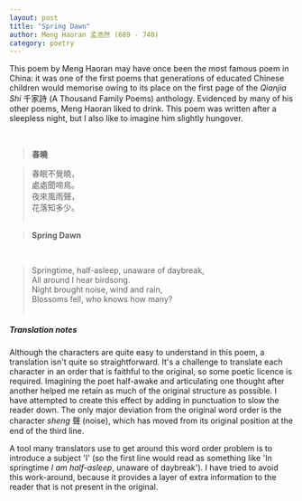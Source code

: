 ```yaml
---
layout: post
title: "Spring Dawn"
author: Meng Haoran 孟浩然 (689 - 740)
category: poetry
---
```

This poem by Meng Haoran may have once been the most famous poem in China: it was one of the first poems that generations of educated Chinese children would memorise owing to its place on the first page of the *Qianjia Shi* 千家詩 (A Thousand Family Poems) anthology. Evidenced by many of his other poems, Meng Haoran liked to drink. This poem was written after a sleepless night, but I also like to imagine him slightly hungover.
  
<br>
  
>**春曉‌**

  

>春眠不覺曉，<br>
>處處聞啼鳥。<br>
>夜來風雨聲，<br>
>花落知多少。<br> <br>

>**Spring Dawn**
<br>      
    
>Springtime, half-asleep, unaware of daybreak, <br>
>All around I hear birdsong. <br>
>Night brought noise, wind and rain, <br>
>Blossoms fell, who knows how many? <br><br>

##### Translation notes

Although the characters are quite easy to understand in this poem, a translation isn't quite so straightforward.  It's a challenge to translate each character in an order that is faithful to the original, so some poetic licence is required. Imagining the poet half-awake and articulating one thought after another helped me retain as much of the original structure as possible. I have attempted to create this effect by adding in punctuation to slow the reader down. The only major deviation from the original word order is the character *sheng* 聲 (noise), which has moved from its original position at the end of the third line. 

A tool many translators use to get around this word order problem is to introduce a subject 'I' (so the first line would read as something like 'In springtime *I am half-asleep*, unaware of daybreak'). I have tried to avoid this work-around, because it provides a layer of extra information to the reader that is not present in the original.